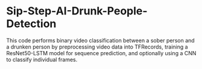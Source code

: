 # Sip-Step-AI-Drunk-People-Detection
This code performs binary video classification between a sober person and a drunken person by preprocessing video data into TFRecords, training a ResNet50-LSTM model for sequence prediction, and optionally using a CNN to classify individual frames.
